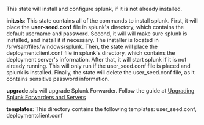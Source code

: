 This state will install and configure splunk, if it is not already installed.

**init.sls**: This state contains all of the commands to install splunk. First, it will place the **user-seed.conf** file in splunk's directory, which contains the default username and password.
Second, it will will make sure splunk is installed, and install it if necessary. The installer is located in /srv/salt/files/windows/splunk.
Then, the state will place the deploymentclient.conf file in splunk's directory, which contains the deployment server's information.
After that, it will start splunk if it is not already running. This will only run if the user_seed.conf file is placed and splunk is installed.
Finally, the state will delete the user_seed.conf file, as it contains sensitive password information.

**upgrade.sls** will upgrade Splunk Forwarder. Follow the guide at [Upgrading Splunk Forwarders and Servers](http://wiki.example.com/display/Group/Upgrading+Splunk+Forwarders+and+Servers)

**templates**: This directory contains the following templates: user_seed.conf, deploymentclient.conf
